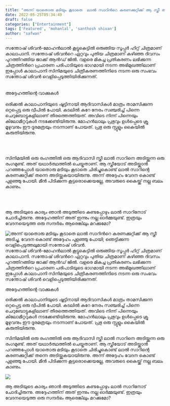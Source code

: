 ```yaml
---
title: "അന്ന് യാതൊരു മടിയും കൂടാതെ  ലാൽ സാറിൻറെ കരണക്കുറ്റിക്ക് ആ സ്ത്രീ അടിച്ചു, വേദന കൊണ്ട് അദ്ദേഹം പുളഞ്ഞു പോയി; ഞെട്ടിക്കുന്ന വെളിപ്പെടുത്തലുമായി സന്തോഷ് ശിവൻ."
date: 2022-05-25T05:34:49
draft: false
categories: ["Entertainment"]
tags: ['Featured', 'mohanlal', 'santhosh shivan']
author: "safwan"
---
```


<!-- wp:paragraph -->
<p>സന്തോഷ് ശിവൻ-മോഹൻലാൽ കൂട്ടുകെട്ടിൽ ഒരുങ്ങിയ സൂപ്പർ ഹിറ്റ് ചിത്രമാണ് കാലാപാനി. സന്തോഷ് ശിവൻറെ ഏറ്റവും പുതിയ ചിത്രമാണ് കഴിഞ്ഞ ദിവസം പുറത്തിറങ്ങിയ ജാക്ക് ആൻഡ് ജിൽ. വളരെ മികച്ച പ്രതികരണം ലഭിക്കുന്ന ചിത്രത്തിൻറെ പ്രചാരണ പരിപാടിയുടെ ഭാഗമായി നടന്ന അഭിമുഖത്തിലാണ് ഇപ്പോൾ കാലാപാനി സിനിമയുടെ ചിത്രീകരണത്തിനിടെ നടന്ന ഒരു സംഭവം സന്തോഷ് ശിവൻ വെളിപ്പെടുത്തിയിരിക്കുന്നത്.<br /><br /><br />അദ്ദേഹത്തിന്റെ വാക്കുകള്‍<br /><br />ഒരിക്കല്‍ കാലാപാനിയുടെ ഷൂട്ടിനായി ആദിവാസികള്‍ മാത്രം താമസിക്കുന്ന ഒറ്റപ്പെട്ട ഒരു ദ്വീപില്‍ പോയി. കടലില്‍ കുറേ നേരം സഞ്ചരിച്ച് പിന്നെ ചെറുബോട്ടുകളിലാണ് തീരത്തെത്തിയത്. അവിടെ നിന്ന് പിന്നെയും കിലോമീറ്ററുകള്‍ നടക്കേണ്ടിയിരുന്നു. മോഹന്‍ലാലും പ്രഭുവും ഉള്‍പ്പെടെ ക്രൂ മൂഴുവനും ഈ ദൂരമത്രയും നടന്നാണ് പോയത്. പ്രഭു ഒരു സ്റ്റൂളും കൈയില്‍ കരുതിയിരുന്നു.</p>
<!-- /wp:paragraph -->

<!-- wp:image {"id":336366,"sizeSlug":"large"} -->
<figure class="wp-block-image size-large"><img src="https://cdn.boolokam.com/articles/2022/05/images-95-1.jpeg" alt="" class="wp-image-336366"/></figure>
<!-- /wp:image -->

<!-- wp:paragraph -->
<p><br /><br />സിനിമയില്‍ ഒരു രംഗത്തില്‍ ഒരു ആദിവാസി സ്ത്രീ ലാല്‍ സാറിനെ അടിയ്ക്കുന്ന ഒരു രംഗമുണ്ട്. അത് യഥാര്‍ത്ഥത്തില്‍ ചെയ്തതാണ്. ആ സ്ത്രീയോട് അടിയ്ക്കാന്‍ പറഞ്ഞപ്പോള്‍ യാതൊരു മടിയും കൂടാതെ ചിരിച്ചുകൊണ്ട് ലാല്‍ സാറിന്റെ കരണക്കുറ്റിക്ക് തന്നെ അടിയ്ക്കുകയായിരുന്നു. അന്ന് അദ്ദേഹം വേദന കൊണ്ട് പുളഞ്ഞു പോയി. മീന്‍ പിടിക്കുന്ന കൂട്ടരൊക്കെയല്ലേ, അവരുടെ കൈയ്ക്ക് നല്ല ബലം കാണും.</p>
<!-- /wp:paragraph -->

<!-- wp:image {"id":336367,"sizeSlug":"large"} -->
<figure class="wp-block-image size-large"><img src="https://cdn.boolokam.com/articles/2022/05/images-96-2.jpeg" alt="" class="wp-image-336367"/></figure>
<!-- /wp:image -->

<!-- wp:paragraph -->
<p><br /><br />ആ അടിയുടെ കാര്യം ഞാന്‍ അടുത്തിടെ കണ്ടപ്പോഴും ലാല്‍ സാറിനോട് ചോദിച്ചിരുന്നു. അദ്ദേഹത്തിന് അത് ഇന്നും നല്ല ഓര്‍മ്മയുണ്ട്. ഇത്രയും വേദനയെടുത്ത ഒരു സന്ദര്‍ഭം ആരെങ്കിലും മറക്കുമോ?</p>
<!-- /wp:paragraph -->


![അന്ന് യാതൊരു മടിയും കൂടാതെ  ലാൽ സാറിൻറെ കരണക്കുറ്റിക്ക് ആ സ്ത്രീ അടിച്ചു, വേദന കൊണ്ട് അദ്ദേഹം പുളഞ്ഞു പോയി; ഞെട്ടിക്കുന്ന വെളിപ്പെടുത്തലുമായി സന്തോഷ് ശിവൻ.](https://cdn.boolokam.com/articles/2022/05/images-95-1.jpeg)സന്തോഷ് ശിവൻ-മോഹൻലാൽ കൂട്ടുകെട്ടിൽ ഒരുങ്ങിയ സൂപ്പർ ഹിറ്റ് ചിത്രമാണ് കാലാപാനി. സന്തോഷ് ശിവൻറെ ഏറ്റവും പുതിയ ചിത്രമാണ് കഴിഞ്ഞ ദിവസം പുറത്തിറങ്ങിയ ജാക്ക് ആൻഡ് ജിൽ. വളരെ മികച്ച പ്രതികരണം ലഭിക്കുന്ന ചിത്രത്തിൻറെ പ്രചാരണ പരിപാടിയുടെ ഭാഗമായി നടന്ന അഭിമുഖത്തിലാണ് ഇപ്പോൾ കാലാപാനി സിനിമയുടെ ചിത്രീകരണത്തിനിടെ നടന്ന ഒരു സംഭവം സന്തോഷ് ശിവൻ വെളിപ്പെടുത്തിയിരിക്കുന്നത്.  
  
  
അദ്ദേഹത്തിന്റെ വാക്കുകള്‍  
  
ഒരിക്കല്‍ കാലാപാനിയുടെ ഷൂട്ടിനായി ആദിവാസികള്‍ മാത്രം താമസിക്കുന്ന ഒറ്റപ്പെട്ട ഒരു ദ്വീപില്‍ പോയി. കടലില്‍ കുറേ നേരം സഞ്ചരിച്ച് പിന്നെ ചെറുബോട്ടുകളിലാണ് തീരത്തെത്തിയത്. അവിടെ നിന്ന് പിന്നെയും കിലോമീറ്ററുകള്‍ നടക്കേണ്ടിയിരുന്നു. മോഹന്‍ലാലും പ്രഭുവും ഉള്‍പ്പെടെ ക്രൂ മൂഴുവനും ഈ ദൂരമത്രയും നടന്നാണ് പോയത്. പ്രഭു ഒരു സ്റ്റൂളും കൈയില്‍ കരുതിയിരുന്നു.

  
  
സിനിമയില്‍ ഒരു രംഗത്തില്‍ ഒരു ആദിവാസി സ്ത്രീ ലാല്‍ സാറിനെ അടിയ്ക്കുന്ന ഒരു രംഗമുണ്ട്. അത് യഥാര്‍ത്ഥത്തില്‍ ചെയ്തതാണ്. ആ സ്ത്രീയോട് അടിയ്ക്കാന്‍ പറഞ്ഞപ്പോള്‍ യാതൊരു മടിയും കൂടാതെ ചിരിച്ചുകൊണ്ട് ലാല്‍ സാറിന്റെ കരണക്കുറ്റിക്ക് തന്നെ അടിയ്ക്കുകയായിരുന്നു. അന്ന് അദ്ദേഹം വേദന കൊണ്ട് പുളഞ്ഞു പോയി. മീന്‍ പിടിക്കുന്ന കൂട്ടരൊക്കെയല്ലേ, അവരുടെ കൈയ്ക്ക് നല്ല ബലം കാണും.

![](https://cdn.boolokam.com/articles/2022/05/images-96-2.jpeg)

  
  
ആ അടിയുടെ കാര്യം ഞാന്‍ അടുത്തിടെ കണ്ടപ്പോഴും ലാല്‍ സാറിനോട് ചോദിച്ചിരുന്നു. അദ്ദേഹത്തിന് അത് ഇന്നും നല്ല ഓര്‍മ്മയുണ്ട്. ഇത്രയും വേദനയെടുത്ത ഒരു സന്ദര്‍ഭം ആരെങ്കിലും മറക്കുമോ?
